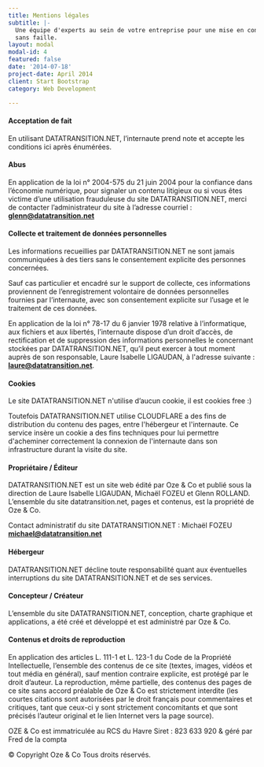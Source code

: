 ```yaml
---
title: Mentions légales
subtitle: |-
  Une équipe d'experts au sein de votre entreprise pour une mise en conformité
  sans faille.
layout: modal
modal-id: 4
featured: false
date: '2014-07-18'
project-date: April 2014
client: Start Bootstrap
category: Web Development

---
```


#### Acceptation de fait

En utilisant DATATRANSITION.NET, l’internaute prend note et accepte les
conditions ici après énumérées.

#### Abus

En application de la loi n° 2004-575 du 21 juin 2004 pour la confiance dans
l’économie numérique, pour signaler un contenu litigieux ou si vous êtes
victime d’une utilisation frauduleuse du site DATATRANSITION.NET, merci de
contacter l’administrateur du site à l’adresse courriel :
**glenn@datatransition.net**

#### Collecte et traitement de données personnelles

Les informations recueillies par DATATRANSITION.NET ne sont jamais communiquées
à des tiers sans le consentement explicite des personnes concernées.  
  
Sauf cas particulier et encadré sur le support de collecte, ces informations
proviennent de l’enregistrement volontaire de données personnelles fournies
par l’internaute, avec son consentement explicite sur l’usage et le traitement
de ces données.  
  
En application de la loi n° 78-17 du 6 janvier 1978 relative à l’informatique,
aux fichiers et aux libertés, l’internaute dispose d’un droit d’accès, de
rectification et de suppression des informations personnelles le concernant
stockées par DATATRANSITION.NET, qu’il peut exercer à tout moment auprès de son
responsable, Laure Isabelle LIGAUDAN, à l'adresse suivante :
**laure@datatransition.net**.

#### Cookies

Le site DATATRANSITION.NET n'utilise d’aucun cookie, il est cookies free :)  
  
Toutefois DATATRANSITION.NET utilise CLOUDFLARE a des fins de distribution du
contenu des pages, entre l'hébergeur et l'internaute. Ce service insère un
cookie a des fins techniques pour lui permettre d'acheminer correctement la
connexion de l'internaute dans son infrastructure durant la visite du site.

#### Propriétaire / Éditeur

DATATRANSITION.NET est un site web édité par Oze & Co et publié sous la
direction de Laure Isabelle LIGAUDAN, Michaël FOZEU et Glenn ROLLAND.
L’ensemble du site datatransition.net, pages et contenus, est la propriété de
Oze & Co.  
  
Contact administratif du site DATATRANSITION.NET : Michaël FOZEU
**michael@datatransition.net**

#### Hébergeur

DATATRANSITION.NET décline toute responsabilité quant aux éventuelles
interruptions du site DATATRANSITION.NET et de ses services.

#### Concepteur / Créateur

L’ensemble du site DATATRANSITION.NET, conception, charte graphique et
applications, a été créé et développé et est administré par Oze & Co.

#### Contenus et droits de reproduction

En application des articles L. 111-1 et L. 123-1 du Code de la Propriété
Intellectuelle, l’ensemble des contenus de ce site (textes, images, vidéos et
tout média en général), sauf mention contraire explicite, est protégé par le
droit d’auteur. La reproduction, même partielle, des contenus des pages de ce
site sans accord préalable de Oze & Co est strictement interdite (les courtes
citations sont autorisées par le droit français pour commentaires et
critiques, tant que ceux-ci y sont strictement concomitants et que sont
précisés l’auteur original et le lien Internet vers la page source).  
  
OZE & Co est immatriculée au RCS du Havre Siret : 823 633 920 & géré par Fred
de la compta  
  
© Copyright Oze & Co Tous droits réservés.

